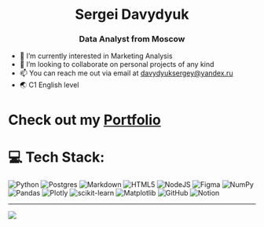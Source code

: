 <div id='header' align='center'>
  <h1>Sergei Davydyuk</h1>
  <h3>Data Analyst from Moscow</h3>
</div>

- 🌱 I’m currently interested in Marketing Analysis
- 💞️ I’m looking to collaborate on personal projects of any kind
- 📫 You can reach me out via email at davydyuksergey@yandex.ru
- 🌏 C1 English level


<!-- 
<div id='header' aligh='center'>
  <h1>Stack</h1>

* Python
  + pandas
  + matplotlib
  + seaborn
* SQL
  + PostgreSQL
* Tableau
-->
  
# Check out my [Portfolio](https://github.com/SiriusSergio/portfolio)




<!-- 
## 🌐 Socials:
[![LinkedIn](https://img.shields.io/badge/LinkedIn-%230077B5.svg?logo=linkedin&logoColor=white)](https://www.linkedin.com/in/sergio-davydyuk-445532263?utm_source=share&utm_campaign=share_via&utm_content=profile&utm_medium=ios_app) 

[<img src='https://cdn.jsdelivr.net/npm/simple-icons@3.0.1/icons/icloud.svg' alt='website' height='40'>](sssad)  
-->

# 💻 Tech Stack:
![Python](https://img.shields.io/badge/python-3670A0?style=for-the-badge&logo=python&logoColor=ffdd54) ![Postgres](https://img.shields.io/badge/postgres-%23316192.svg?style=for-the-badge&logo=postgresql&logoColor=white) ![Markdown](https://img.shields.io/badge/markdown-%23000000.svg?style=for-the-badge&logo=markdown&logoColor=white) ![HTML5](https://img.shields.io/badge/html5-%23E34F26.svg?style=for-the-badge&logo=html5&logoColor=white) ![NodeJS](https://img.shields.io/badge/node.js-6DA55F?style=for-the-badge&logo=node.js&logoColor=white) ![Figma](https://img.shields.io/badge/figma-%23F24E1E.svg?style=for-the-badge&logo=figma&logoColor=white) ![NumPy](https://img.shields.io/badge/numpy-%23013243.svg?style=for-the-badge&logo=numpy&logoColor=white) ![Pandas](https://img.shields.io/badge/pandas-%23150458.svg?style=for-the-badge&logo=pandas&logoColor=white) ![Plotly](https://img.shields.io/badge/Plotly-%233F4F75.svg?style=for-the-badge&logo=plotly&logoColor=white) ![scikit-learn](https://img.shields.io/badge/scikit--learn-%23F7931E.svg?style=for-the-badge&logo=scikit-learn&logoColor=white) ![Matplotlib](https://img.shields.io/badge/Matplotlib-%23ffffff.svg?style=for-the-badge&logo=Matplotlib&logoColor=black) ![GitHub](https://img.shields.io/badge/github-%23121011.svg?style=for-the-badge&logo=github&logoColor=white) ![Notion](https://img.shields.io/badge/Notion-%23000000.svg?style=for-the-badge&logo=notion&logoColor=white)

---
[![](https://visitcount.itsvg.in/api?id=SiriusSergio&icon=6&color=13)](https://visitcount.itsvg.in)
